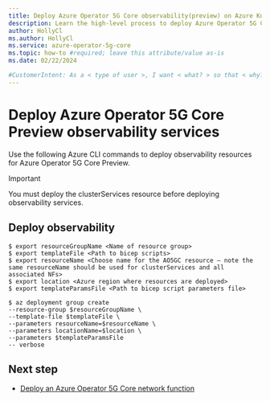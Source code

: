 ```yaml
---
title: Deploy Azure Operator 5G Core observability(preview) on Azure Kubernetes Services
description: Learn the high-level process to deploy Azure Operator 5G Core observability (preview) on Azure Kubernetes Services.
author: HollyCl
ms.author: HollyCl
ms.service: azure-operator-5g-core
ms.topic: how-to #required; leave this attribute/value as-is
ms.date: 02/22/2024

#CustomerIntent: As a < type of user >, I want < what? > so that < why? >.
---
```


# Deploy Azure Operator 5G Core Preview observability services

Use the following Azure CLI commands to deploy observability resources for Azure Operator 5G Core Preview.

> [!IMPORTANT]
> You must deploy the clusterServices resource before deploying observability services. 

## Deploy observability

```azurecli
$ export resourceGroupName <Name of resource group> 
$ export templateFile <Path to bicep scripts>
$ export resourceName <Choose name for the AO5GC resource – note the same resourceName should be used for clusterServices and all associated NFs> 
$ export location <Azure region where resources are deployed> 
$ export templateParamsFile <Path to bicep script parameters file> 

$ az deployment group create  
--resource-group $resourceGroupName \ 
--template-file $templateFile \ 
--parameters resourceName=$resourceName \ 
--parameters locationName=$location \ 
--parameters $templateParamsFile 
-- verbose 
```

## Next step

- [Deploy an Azure Operator 5G Core network function](how-to-deploy-network-functions.md)